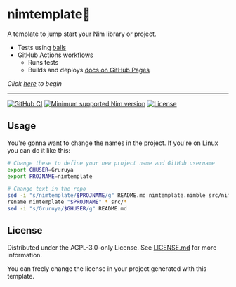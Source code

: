 # nimtemplate:scroll:

A template to jump start your Nim library or project.

* Tests using [balls](https://github.com/disruptek/balls)
* GitHub Actions [workflows](../../actions)
  * Runs tests
  * Builds and deploys [docs on GitHub Pages](https://Gruruya.github.io/nimtemplate/nimtemplate.html)

_Click [here](../../../nimtemplate/generate) to begin_  

---
[![GitHub CI](../../actions/workflows/build.yml/badge.svg)](../../actions/workflows/build.yml)
[![Minimum supported Nim version](https://img.shields.io/badge/Nim-1.6.11+-informational?logo=Nim&labelColor=232733&color=F3D400)](https://nim-lang.org)
[![License](https://img.shields.io/github/license/Gruruya/nimtemplate?logo=GNU&logoColor=000000&labelColor=FFFFFF&color=663366)](LICENSE.md)

Usage
---
You're gonna want to change the names in the project. If you're on Linux you can do it like this:
```sh
# Change these to define your new project name and GitHub username
export GHUSER=Gruruya
export PROJNAME=nimtemplate

# Change text in the repo
sed -i "s/nimtemplate/$PROJNAME/g" README.md nimtemplate.nimble src/nimtemplate.nim tests/test.nim .github/workflows/documentation.yml
rename nimtemplate "$PROJNAME" * src/*
sed -i "s/Gruruya/$GHUSER/g" README.md
```

License
---
Distributed under the AGPL-3.0-only License. See [LICENSE.md](LICENSE.md) for more information.  

You can freely change the license in your project generated with this template.  
